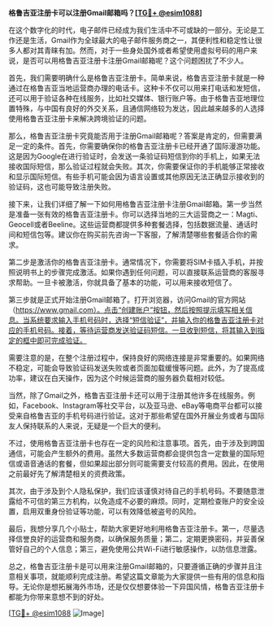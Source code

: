 **格鲁吉亚注册卡可以注册Gmail邮箱吗？[[TG💪+ @esim1088](https://t.me/s/esim1088)]**

在这个数字化的时代，电子邮件已经成为我们生活中不可或缺的一部分。无论是工作还是生活，Gmail作为全球最大的电子邮件服务商之一，其便利性和稳定性让很多人都对其青睐有加。然而，对于一些身处国外或者希望使用虚拟号码的用户来说，是否可以用格鲁吉亚注册卡注册Gmail邮箱呢？这个问题困扰了不少人。

首先，我们需要明确什么是格鲁吉亚注册卡。简单来说，格鲁吉亚注册卡就是一种通过在格鲁吉亚当地运营商办理的电话卡。这种卡不仅可以用来打电话和发短信，还可以用于验证各种在线服务，比如社交媒体、银行账户等。由于格鲁吉亚地理位置特殊，与中国有良好的外交关系，且通信网络较为发达，因此越来越多的人选择使用格鲁吉亚注册卡来解决跨境验证的问题。

那么，格鲁吉亚注册卡究竟能否用于注册Gmail邮箱呢？答案是肯定的，但需要满足一定的条件。首先，你需要确保你的格鲁吉亚注册卡已经开通了国际漫游功能。这是因为Google在进行验证时，会发送一条验证码短信到你的手机上，如果无法接收国际短信，那么验证过程就会失败。其次，你需要保证你的手机能够正常接收和显示国际短信。有些手机可能会因为语言设置或其他原因无法正确显示接收到的验证码，这也可能导致注册失败。

接下来，让我们详细了解一下如何用格鲁吉亚注册卡注册Gmail邮箱。第一步当然是准备一张有效的格鲁吉亚注册卡。你可以选择当地的三大运营商之一：Magti、Geocell或者Beeline。这些运营商都提供多种套餐选择，包括数据流量、通话时间和短信包等。建议你在购买前先咨询一下客服，了解清楚哪些套餐适合你的需求。

第二步是激活你的格鲁吉亚注册卡。通常情况下，你需要将SIM卡插入手机，并按照说明书上的步骤完成激活。如果你遇到任何问题，可以直接联系运营商的客服寻求帮助。一旦卡被激活，你就具备了基本的功能，可以用来接收短信了。

第三步就是正式开始注册Gmail邮箱了。打开浏览器，访问Gmail的官方网站（https://www.gmail.com）。点击“创建账户”按钮，然后按照提示填写相关信息。当系统要求输入手机号码时，选择“短信验证”，并输入你的格鲁吉亚注册卡对应的手机号码。接着，等待运营商发送验证码短信。一旦收到短信，将其输入到指定的框中即可完成验证。

需要注意的是，在整个注册过程中，保持良好的网络连接是非常重要的。如果网络不稳定，可能会导致验证码发送失败或者页面加载缓慢等问题。此外，为了提高成功率，建议在白天操作，因为这个时候运营商的服务器负载相对较低。

当然，除了Gmail之外，格鲁吉亚注册卡还可以用于注册其他许多在线服务。例如，Facebook、Instagram等社交平台，以及亚马逊、eBay等电商平台都可以接受来自格鲁吉亚的手机号码进行验证。这对于那些希望在国外开展业务或者与国际友人保持联系的人来说，无疑是一个巨大的便利。

不过，使用格鲁吉亚注册卡也存在一定的风险和注意事项。首先，由于涉及到跨国通信，可能会产生额外的费用。虽然大多数运营商都会提供包含一定数量的国际短信或语音通话的套餐，但如果超出部分则可能需要支付较高的费用。因此，在使用之前最好先了解清楚相关的资费政策。

其次，由于涉及到个人隐私保护，我们应该谨慎对待自己的手机号码。不要随意泄露给不可信的第三方机构，以免造成不必要的麻烦。同时，定期检查账户的安全设置，启用双重身份验证等功能，可以有效降低被盗号的风险。

最后，我想分享几个小贴士，帮助大家更好地利用格鲁吉亚注册卡。第一，尽量选择信誉良好的运营商和服务商，以确保服务质量；第二，定期更换密码，并妥善保管好自己的个人信息；第三，避免使用公共Wi-Fi进行敏感操作，以防信息泄露。

总之，格鲁吉亚注册卡是可以用来注册Gmail邮箱的，只要遵循正确的步骤并且注意相关事项，就能顺利完成注册。希望这篇文章能为大家提供一些有用的信息和指导。无论你是想拓展海外市场，还是仅仅想要体验一下异国风情，格鲁吉亚注册卡都能为你带来意想不到的好处。

[[TG💪+ @esim1088](https://t.me/s/esim1088) ![Image](https://i.postimg.cc/4NQfJmqS/Snipaste-2025-05-13-00-14-12.png)]